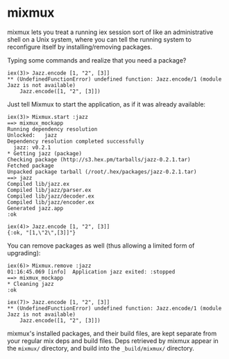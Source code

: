 mixmux
======

mixmux lets you treat a running iex session sort of like an administrative shell on a Unix system, where you can tell the running system to reconfigure itself by installing/removing packages.

Typing some commands and realize that you need a package?

    iex(3)> Jazz.encode [1, "2", [3]]
    ** (UndefinedFunctionError) undefined function: Jazz.encode/1 (module Jazz is not available)
        Jazz.encode([1, "2", [3]])

Just tell Mixmux to start the application, as if it was already available:

    iex(3)> Mixmux.start :jazz
    ==> mixmux_mockapp
    Running dependency resolution
    Unlocked:   jazz
    Dependency resolution completed successfully
      jazz: v0.2.1
    * Getting jazz (package)
    Checking package (http://s3.hex.pm/tarballs/jazz-0.2.1.tar)
    Fetched package
    Unpacked package tarball (/root/.hex/packages/jazz-0.2.1.tar)
    ==> jazz
    Compiled lib/jazz.ex
    Compiled lib/jazz/parser.ex
    Compiled lib/jazz/decoder.ex
    Compiled lib/jazz/encoder.ex
    Generated jazz.app
    :ok
  
    iex(4)> Jazz.encode [1, "2", [3]]
    {:ok, "[1,\"2\",[3]]"}

You can remove packages as well (thus allowing a limited form of upgrading):

    iex(6)> Mixmux.remove :jazz
    01:16:45.069 [info]  Application jazz exited: :stopped
    ==> mixmux_mockapp
    * Cleaning jazz
    :ok
    
    iex(7)> Jazz.encode [1, "2", [3]]
    ** (UndefinedFunctionError) undefined function: Jazz.encode/1 (module Jazz is not available)
        Jazz.encode([1, "2", [3]])

mixmux's installed packages, and their build files, are kept separate from your regular mix deps and build files. Deps retrieved by mixmux appear in the `mixmux/` directory, and build into the `_build/mixmux/` directory.
